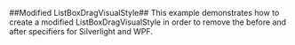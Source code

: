 ##Modified ListBoxDragVisualStyle##
This example demonstrates how to create a modified ListBoxDragVisualStyle in order to remove the before and after specifiers for Silverlight and WPF.